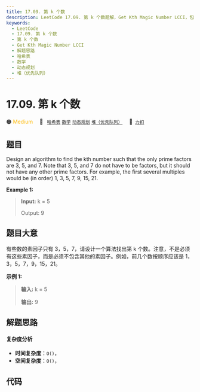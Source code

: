 ```yaml
---
title: 17.09. 第 k 个数
description: LeetCode 17.09. 第 k 个数题解，Get Kth Magic Number LCCI，包含解题思路、复杂度分析以及完整的 JavaScript 代码实现。
keywords:
  - LeetCode
  - 17.09. 第 k 个数
  - 第 k 个数
  - Get Kth Magic Number LCCI
  - 解题思路
  - 哈希表
  - 数学
  - 动态规划
  - 堆（优先队列）
---
```


# 17.09. 第 k 个数

🟠 <font color=#ffb800>Medium</font>&emsp; 🔖&ensp; [`哈希表`](/tag/hash-table.md) [`数学`](/tag/math.md) [`动态规划`](/tag/dynamic-programming.md) [`堆（优先队列）`](/tag/heap-priority-queue.md)&emsp; 🔗&ensp;[`力扣`](https://leetcode.cn/problems/get-kth-magic-number-lcci)

## 题目

Design an algorithm to find the kth number such that the only prime factors
are 3, 5, and 7. Note that 3, 5, and 7 do not have to be factors, but it
should not have any other prime factors. For example, the first several
multiples would be (in order) 1, 3, 5, 7, 9, 15, 21.

**Example 1:**

> 
> 
> 
> 
> 
> **Input:** k = 5
> 
> 
> 
> Output: 9
> 
> 


## 题目大意

有些数的素因子只有 3，5，7，请设计一个算法找出第 k 个数。注意，不是必须有这些素因子，而是必须不包含其他的素因子。例如，前几个数按顺序应该是
1，3，5，7，9，15，21。

**示例 1:**

> 
> 
> 
> 
> 
> **输入:** k = 5
> 
> 
> 
> **输出:** 9
> 
> 


## 解题思路

#### 复杂度分析

- **时间复杂度**：`O()`，
- **空间复杂度**：`O()`，

## 代码

```javascript

```